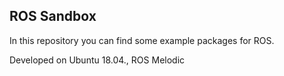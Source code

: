 ## ROS Sandbox

In this repository you can find some example packages for ROS.

Developed on Ubuntu 18.04., ROS Melodic
